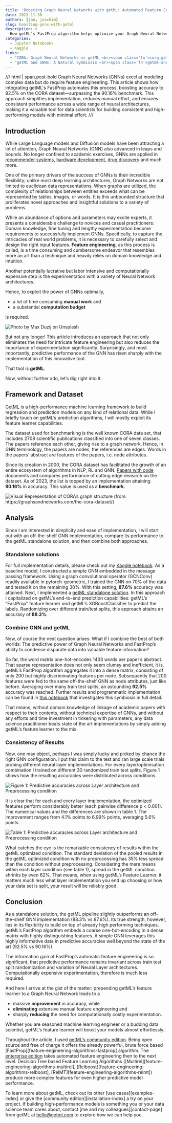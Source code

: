```yaml
---
title: 'Boosting Graph Neural Networks with getML: Automated Feature Engineering for Superior Model Performance'
date: 2023-11-30
authors: [jan, joachim]
slug: boosting-gnns-with-getml
description: >
  How getML’s FastProp algorithm helps optimize your Graph Neural Network
categories:
  - Jupyter Notebooks
  - Kaggle
links:
  - "CORA: Graph Neural Networks vs getML <br><span class='fn'>cora_getml_vs_gnn.ipynb</span>": examples/enterprise-notebooks/kaggle_notebooks/cora_getml_vs_gnn.ipynb
  - "getML and GNNs: A Natural Symbiosis <br><span class='fn'>getml-and-gnns-a-natural-symbiosis.ipynb</span>": examples/enterprise-notebooks/kaggle_notebooks/getml-and-gnns-a-natural-symbiosis.ipynb
---
```


/// html | span.post-bold
Graph Neural Networks (GNNs) excel at modeling complex data but do require feature engineering. This article shows how integrating getML's FastProp automates this process, boosting accuracy to 92.5% on the CORA dataset—surpassing the 90.16% benchmark. This approach simplifies implementation, reduces manual effort, and ensures consistent performance across a wide range of neural architectures, making it a valuable tool for data scientists for building consistent and high-performing models with minimal effort.
///

<!-- more -->

##  Introduction

While Large Language models and Diffusion models have been attracting a lot of attention, Graph Neural Networks (GNN) also advanced in leaps and bounds. No longer confined to academic exercises, GNNs are applied in [recommender systems](https://www.uber.com/en-DE/blog/uber-eats-graph-learning/), [hardware development](https://blog.research.google/2020/04/chip-design-with-deep-reinforcement.html), [drug discovery](https://www.cell.com/cell/fulltext/S0092-8674(20)30102-1?_returnURL=https%3A%2F%2Flinkinghub.elsevier.com%2Fretrieve%2Fpii%2FS0092867420301021%3Fshowall%3Dtrue) and much more.

One of the primary drivers of the success of GNNs is their incredible flexibility; unlike most deep learning architectures, Graph Networks are not limited to euclidean data representations. When graphs are utilized, the complexity of relationships between entities exceeds what can be represented by tables, images, or words. It is this unbounded structure that proliferates novel approaches and insightful solutions to a variety of problems.

While an abundance of options and parameters may excite experts, it presents a considerable challenge to novices and casual practitioners: Domain knowledge, fine tuning and lengthy experimentation become requirements to successfully implement GNNs. Specifically, to capture the intricacies of real world problems, it is necessary to carefully select and design the right input features. **Feature engineering**, as this process is called, is a time consuming and cumbersome endeavor that resembles more an art than a technique and heavily relies on domain knowledge and intuition.

Another potentially lucrative but labor intensive and computationally expensive step is the experimentation with a variety of Neural Network architectures.

Hence, to exploit the power of GNNs optimally,

*   a lot of time consuming **manual work** and
*   a substantial **computation budget**

is required.

![Photo by Max Duzij on Unsplash](https://miro.medium.com/v2/resize:fit:1400/format:webp/0*-Wudp23uZbWIAL5t)

But not any longer! This article introduces an approach that not only eliminates the need for intricate feature engineering but also reduces the importance of experimentation significantly. Surprisingly, and most importantly, predictive performance of the GNN has risen sharply with the implementation of this innovative tool.

That tool is **getML**.

Now, without further ado, let’s dig right into it.

## Framework and Dataset

[GetML](https://www.getml.com/product#what-is-getml) is a high-performance machine learning framework to build regression and prediction models on any kind of relational data. While I briefly touch on getML’s prediction algorithms, I will mostly exploit its feature learner capabilities.

The dataset used for benchmarking is the well known CORA data set, that includes 2708 scientific publications classified into one of seven classes. The papers reference each other, giving rise to a graph network. Hence, in GNN terminology, the papers are nodes, the references are edges. Words in the papers’ abstract are features of the papers, i.e. node attributes.

Since its creation in 2000, the CORA dataset has facilitated the growth of an entire ecosystem of algorithms in NLP, RL and GNN. [Papers with code](https://paperswithcode.com/sota/node-classification-on-cora) documents and compares performance of cutting edge research on the dataset. As of 2023, the list is topped by an implementation attaining **90.16%** in accuracy. This value is used as a **benchmark**.

![Visual Representation of CORA’s graph structure (from: https://graphsandnetworks.com/the-cora-dataset/)](https://miro.medium.com/v2/resize:fit:1400/format:webp/1*PzVoY6ihv_vfVZfE2eCjrQ.png)

## Analysis

Since I am interested in simplicity and ease of implementation, I will start out with an off-the-shelf GNN implementation, compare its performance to the getML standalone solution, and then combine both approaches.

### Standalone solutions

For full implementation details, please check out my [Kaggle notebook](https://www.kaggle.com/code/jankmeyer/cora-relational-learning-vs-graph-neural-networks/notebook). As a baseline model, I constructed a simple GNN embedded in the message passing framework. Using a graph convolutional operator (GCNConv) readily available in pytorch-geometric, I trained the GNN on 70% of the data and tested it on the remaining 30%. With this setting, **87.6%** accuracy was attained. Next, I implemented a [getML standalone solution](https://www.kaggle.com/code/jankmeyer/cora-relational-learning-vs-graph-neural-networks?scriptVersionId=129903249&cellId=35). In this approach I capitalized on getML’s end-to-end prediction capabilities: getML’s “FastProp” feature learner _and_ getML’s XGBoostClassifier to predict the labels. Randomizing over different train/test splits, this approach attains an accuracy of **88.3%**.

### Combine GNN and getML

Now, of course the next question arises: What if I combine the best of both worlds: The predictive power of Graph Neural Networks and FastProp’s ability to condense disparate data into valuable feature information?

So far, the word matrix one-hot-encodes 1433 words per paper’s abstract. That sparse representation does not only seem clumsy and inefficient, it is. getML’s FastProp algorithm aggregates it into a dense matrix, consisting of only 200 but highly discriminating features per node. Subsequently that 200 features were fed to the same off-the-shelf GNN as node attributes, just like before. Averaging over many train test splits, an astounding **92.5%** accuracy was reached. Further results and programmatic implementation can be found in [this notebook](https://www.kaggle.com/code/jankmeyer/getml-and-gnns-a-natural-symbiosis) that investigates this symbiosis in full detail.

That means, without domain knowledge of linkage of academic papers with respect to their contents, without technical expertise of GNNs, and without any efforts and time investment in tinkering with parameters, any data science practitioner beats state of the art implementations by simply adding getML’s feature learner to the mix.

### Consistency of Results

Now, one may object, perhaps I was simply lucky and picked by chance the right GNN configuration. I put this claim to the test and ran large scale trials probing different neural layer implementations. For every layer/optimisation combination I trained on different 30 randomized train test splits. Figure 1 shows how the resulting accuracies were distributed across conditions.

![Figure 1: Predictive accuracies across Layer architecture and Preprocessing condition](https://miro.medium.com/v2/resize:fit:1154/format:webp/0*INdgeFiTdvZprGCa)

It is clear that for each and every layer implementation, the optimized features perform considerably better (each pairwise difference p < 0.001). The numerical values and the differences are shown in table 1. The improvement ranges from 4.1% points to 6.99% points, averaging 5.6% points.

![Table 1: Predictive accuracies across Layer architecture and Preprocessing condition](https://miro.medium.com/v2/resize:fit:1400/format:webp/1*meLey_ynoI6tKbRxSY46hw.png)

What catches the eye is the remarkable consistency of results within the getML optimized condition. The standard deviation of the pooled results in the getML optimized condition with no preprocessing has 35% less spread than the condition without preprocessing. Considering the mere means within each layer condition (see table 1), spread in the getML condition shrinks by even 62%. That means, when using getML’s Feature Learner, it matters much less what layer implementation you end up choosing or how your data set is split, your result will be reliably good.

## Conclusion

As a standalone solution, the getML pipeline slightly outperforms an off-the-shelf GNN implementation (88.3% vs 87.6%). Its true strength, however, lies in its flexibility to build on top of already high performing techniques. getML’s FastProp algorithm embeds a coarse one-hot-encoding in a dense matrix with highly distinguishing features. A simple GNN leverages this highly informative data in predictive accuracies well beyond the state of the art (92.5% vs 90.16%).

The information gain of FastProp’s automatic feature engineering is so significant, that predictive performance remains invariant across train test split randomization and variation of Neural Layer architectures. Computationally expensive experimentation, therefore is much less required.

And here I arrive at the gist of the matter: prepending getML’s feature learner to a Graph Neural Network leads to a

*   massive **improvement** in accuracy, while
*   **eliminating** extensive manual feature engineering and
*   sharply **reducing** the need for computationally costly experimentation.

Whether you are seasoned machine learning engineer or a budding data scientist, getML’s feature learner will boost your models almost effortlessly.

Throughout the article, I used [getML’s community edition](https://github.com/getml/getml-community). Being open source and free of charge it offers the already powerful, brute force based [FastProp][feature-engineering-algorithms-fastprop] algorithm. The [enterprise edition](https://www.getml.com/) takes automated feature engineering then to the next level. Decision Tree based Feature Learning Algorithms ([Multirel][feature-engineering-algorithms-multirel], [Relboost][feature-engineering-algorithms-relboost], [RelMT][feature-engineering-algorithms-relmt]) produce more complex features for even higher predictive model performance.

To learn more about getML, check out its other [use cases][examples-index] or give the [community edition][installation-index] a try on your project. If building high-performance models is something you or your data science team cares about, contact [me and my colleagues][contact-page] from getML at hello@getml.com to explore how we can help you.